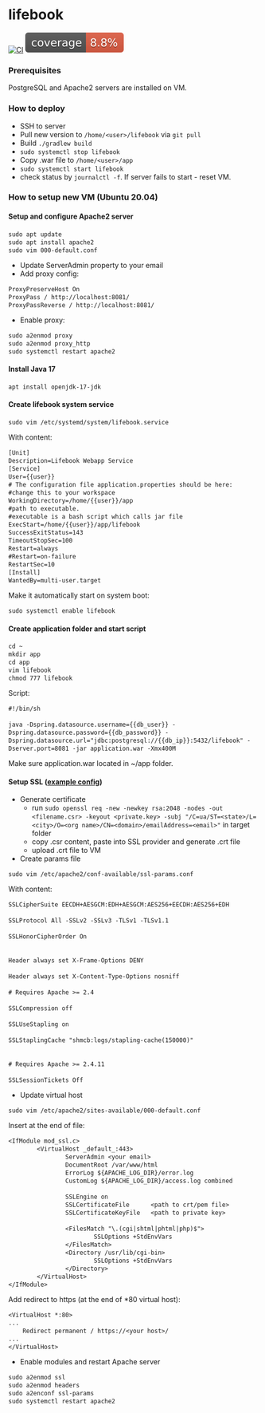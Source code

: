 # lifebook
[![CI](https://github.com/rockmanck/lifebook/actions/workflows/main.yml/badge.svg)](https://github.com/rockmanck/lifebook/actions/workflows/main.yml)
![Coverage](.github/badges/jacoco.svg)

### Prerequisites
PostgreSQL and Apache2 servers are installed on VM.

### How to deploy
* SSH to server
* Pull new version to `/home/<user>/lifebook` via `git pull`
* Build `./gradlew build`
* `sudo systemctl stop lifebook`
* Copy .war file to `/home/<user>/app`
* `sudo systemctl start lifebook`
* check status by `journalctl -f`. If server fails to start - reset VM.

### How to setup new VM (Ubuntu 20.04)
#### Setup and configure Apache2 server
```shell
sudo apt update
sudo apt install apache2
sudo vim 000-default.conf
```
* Update ServerAdmin property to your email
* Add proxy config:
```text
ProxyPreserveHost On
ProxyPass / http://localhost:8081/
ProxyPassReverse / http://localhost:8081/
```

* Enable proxy:
```shell
sudo a2enmod proxy
sudo a2enmod proxy_http
sudo systemctl restart apache2
```

#### Install Java 17
```shell
apt install openjdk-17-jdk
```

#### Create lifebook system service
```shell
sudo vim /etc/systemd/system/lifebook.service
```

With content:
```properties
[Unit]
Description=Lifebook Webapp Service
[Service]
User={{user}}
# The configuration file application.properties should be here:
#change this to your workspace
WorkingDirectory=/home/{{user}}/app
#path to executable. 
#executable is a bash script which calls jar file
ExecStart=/home/{{user}}/app/lifebook
SuccessExitStatus=143
TimeoutStopSec=100
Restart=always
#Restart=on-failure
RestartSec=10
[Install]
WantedBy=multi-user.target
```

Make it automatically start on system boot:
```shell
sudo systemctl enable lifebook
```

#### Create application folder and start script
```shell
cd ~
mkdir app
cd app
vim lifebook
chmod 777 lifebook
```

Script:
```shell
#!/bin/sh

java -Dspring.datasource.username={{db_user}} -Dspring.datasource.password={{db_password}} -Dspring.datasource.url="jdbc:postgresql://{{db_ip}}:5432/lifebook" -Dserver.port=8081 -jar application.war -Xmx400M
```

Make sure application.war located in ~/app folder.

#### Setup SSL ([example config](https://www.arubacloud.com/tutorial/how-to-enable-https-protocol-with-apache-2-on-ubuntu-20-04.aspx))
* Generate certificate
    * run `sudo openssl req -new -newkey rsa:2048 -nodes -out <filename.csr> -keyout <private.key> -subj "/C=ua/ST=<state>/L=<city>/O=<org name>/CN=<domain>/emailAddress=<email>"` in target folder
    * copy .csr content, paste into SSL provider and generate .crt file
    * upload .crt file to VM
* Create params file
```shell
sudo vim /etc/apache2/conf-available/ssl-params.conf
```

With content:
```properties
SSLCipherSuite EECDH+AESGCM:EDH+AESGCM:AES256+EECDH:AES256+EDH
    
SSLProtocol All -SSLv2 -SSLv3 -TLSv1 -TLSv1.1

SSLHonorCipherOrder On


Header always set X-Frame-Options DENY

Header always set X-Content-Type-Options nosniff

# Requires Apache >= 2.4

SSLCompression off

SSLUseStapling on

SSLStaplingCache "shmcb:logs/stapling-cache(150000)"


# Requires Apache >= 2.4.11

SSLSessionTickets Off
```

* Update virtual host
```shell
sudo vim /etc/apache2/sites-available/000-default.conf
```

Insert at the end of file:
```properties
<IfModule mod_ssl.c>
        <VirtualHost _default_:443>
                ServerAdmin <your email>
                DocumentRoot /var/www/html
                ErrorLog ${APACHE_LOG_DIR}/error.log
                CustomLog ${APACHE_LOG_DIR}/access.log combined 

                SSLEngine on
                SSLCertificateFile      <path to crt/pem file>
                SSLCertificateKeyFile   <path to private key>

                <FilesMatch "\.(cgi|shtml|phtml|php)$">
                        SSLOptions +StdEnvVars
                </FilesMatch>
                <Directory /usr/lib/cgi-bin>
                        SSLOptions +StdEnvVars
                </Directory>
        </VirtualHost>
</IfModule>
```

Add redirect to https (at the end of *80 virtual host):
```properties
<VirtualHost *:80>
...
    Redirect permanent / https://<your host>/
...
</VirtualHost>
```

* Enable modules and restart Apache server
```shell
sudo a2enmod ssl
sudo a2enmod headers
sudo a2enconf ssl-params
sudo systemctl restart apache2
```